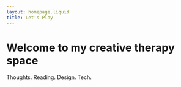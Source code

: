 ```yaml
---
layout: homepage.liquid
title: Let's Play
---
```


# Welcome to my creative therapy space

Thoughts. Reading. Design. Tech.
